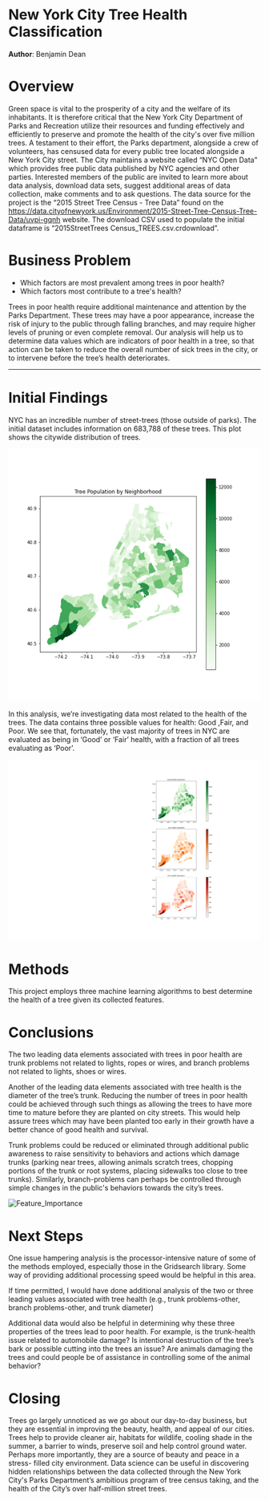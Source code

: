 # New York City Tree Health Classification

**Author**: Benjamin Dean

# Overview

Green space is vital to the prosperity of a city and the welfare of its inhabitants. It is therefore critical that the New York City Department of Parks and Recreation utilize their resources and funding effectively and efficiently to preserve and promote the health of the city's over five million trees. A testament to their effort, the Parks department, alongside a crew of volunteers, has censused data for every public tree located alongside a New York City street. The City maintains a website called “NYC Open Data” which provides free public data published by NYC agencies and other parties.  Interested members of the public are invited to learn more about data analysis, download data sets, suggest additional areas of data collection, make comments and to ask questions. The data source for the project is the “2015 Street Tree Census - Tree Data” found on the https://data.cityofnewyork.us/Environment/2015-Street-Tree-Census-Tree-Data/uvpi-gqnh website. The download CSV used to populate the initial dataframe is “2015StreetTrees Census_TREES.csv.crdownload”.

# Business Problem

* Which factors are most prevalent among trees in poor health?
* Which factors most contribute to a tree's health?

Trees in poor health require additional maintenance and attention by the Parks Department. These trees may have a poor appearance, increase the risk of injury to the public through falling branches, and may require higher levels of pruning or even complete removal. Our analysis will help us to determine data values which are indicators of poor health in a tree, so that action can be taken to reduce the overall number of sick trees in the city, or to intervene before the tree’s health deteriorates.

***

# Initial Findings

NYC has an incredible number of street-trees (those outside of parks).  The initial dataset includes information on 683,788 of these trees.  This plot shows the citywide distribution of trees.

![NYC Tree Population](./data/images/tree_pop.png)

In this analysis, we’re investigating data most related to the health of the trees.  The data contains three possible values for health: Good ,Fair, and Poor. We see that, fortunately, the vast majority of trees in NYC are evaluated as being in ‘Good’ or ‘Fair’ health, with a fraction of all trees evaluating as ‘Poor’.

![Tree_Population_by_Health](./data/images/pop_by_health.png)

# Methods

This project employs three machine learning algorithms to best determine the health of a tree given its collected features.

# Conclusions

The two leading data elements associated with trees in poor health are trunk problems not related to lights, ropes or wires, and branch problems not related to lights, shoes or wires.

Another of the leading data elements associated with tree health is the diameter of the tree’s trunk. Reducing the number of trees in poor health could be achieved through such things as allowing the trees to have more time to mature before they are planted on city streets.  This would help assure trees which may have been planted too early in their growth have a better chance of good health and survival. 

Trunk problems could be reduced or eliminated through additional public awareness to raise sensitivity to behaviors and actions which damage trunks (parking near trees, allowing animals scratch trees, chopping portions of the trunk or root systems, placing sidewalks too close to tree trunks).   Similarly, branch-problems can perhaps be controlled through simple changes in the public's behaviors towards the city’s trees. 

![Feature_Importance](./data/images/feature_importance)

# Next Steps

One issue hampering analysis is the processor-intensive nature of some of the methods employed, especially those in the Gridsearch library. Some way of providing additional processing speed would be helpful in this area.

If time permitted, I would have done additional analysis of the two or three leading values associated with tree health (e.g., trunk problems-other, branch problems-other, and trunk diameter) 

Additional data would also be helpful in determining why these three properties of the trees lead to poor health.  For example, is the trunk-health issue related to automobile damage? Is intentional destruction of the tree’s bark or possible cutting into the trees an issue?  Are animals damaging the trees and could people be of assistance in controlling some of the animal behavior?

# Closing

Trees go largely unnoticed as we go about our day-to-day business, but they are essential in improving the beauty, health, and appeal of our cities.  Trees help to provide cleaner air, habitats for wildlife, cooling shade in the summer, a barrier to winds, preserve soil and help control ground water.  Perhaps more importantly, they are a source of beauty and peace in a stress- filled city environment. Data science can be useful in discovering hidden relationships between the data collected through the New York City's Parks Department’s ambitious program of tree census taking, and the health of the City’s over half-million street trees. 